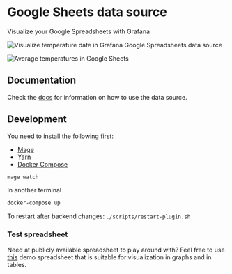 # Google Sheets data source

Visualize your Google Spreadsheets with Grafana

![Visualize temperature date in Grafana Google Spreadsheets data source](https://github.com/grafana/google-sheets-datasource/blob/master/src/docs/img/dashboard.png)

![Average temperatures in Google Sheets](https://github.com/grafana/google-sheets-datasource/blob/master/src/docs/img/spreadsheet.png)

## Documentation

Check the [docs](https://github.com/grafana/google-sheets-datasource/blob/master/src/README.md) for information on how to use the data source.

## Development

You need to install the following first:

- [Mage](https://magefile.org/)
- [Yarn](https://yarnpkg.com/)
- [Docker Compose](https://docs.docker.com/compose/)

```BASH
mage watch
```

In another terminal

```BASH
docker-compose up
```

To restart after backend changes:
`./scripts/restart-plugin.sh`

### Test spreadsheet

Need at publicly available spreadsheet to play around with? Feel free to use [this](https://docs.google.com/spreadsheets/d/1TZlZX67Y0s4CvRro_3pCYqRCKuXer81oFp_xcsjPpe8/edit?usp=sharing) demo spreadsheet that is suitable for visualization in graphs and in tables.
